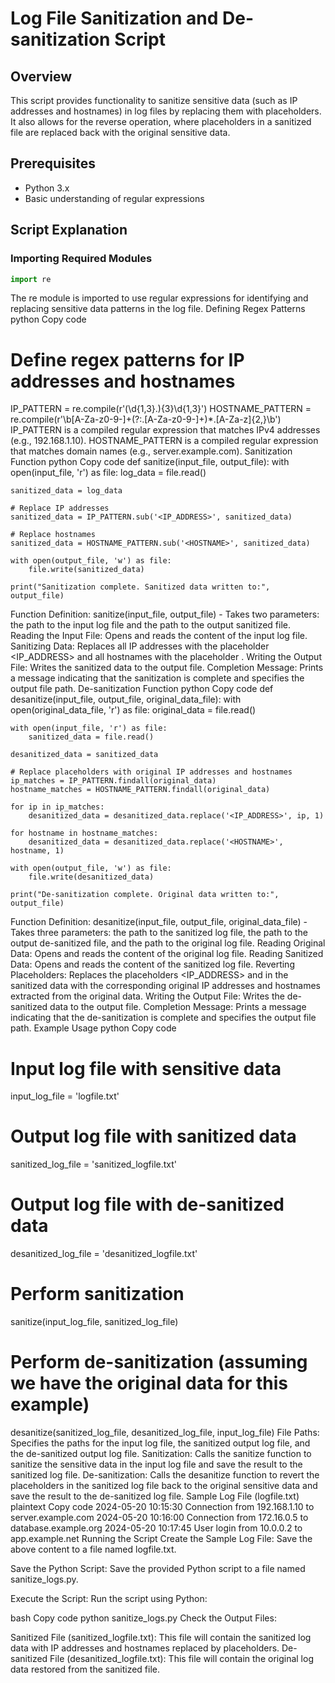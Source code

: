 
# Log File Sanitization and De-sanitization Script

## Overview
This script provides functionality to sanitize sensitive data (such as IP addresses and hostnames) in log files by replacing them with placeholders. It also allows for the reverse operation, where placeholders in a sanitized file are replaced back with the original sensitive data.

## Prerequisites
- Python 3.x
- Basic understanding of regular expressions

## Script Explanation

### Importing Required Modules

```python
import re
```
The re module is imported to use regular expressions for identifying and replacing sensitive data patterns in the log file.
Defining Regex Patterns
python
Copy code
# Define regex patterns for IP addresses and hostnames
IP_PATTERN = re.compile(r'(\d{1,3}\.){3}\d{1,3}')
HOSTNAME_PATTERN = re.compile(r'\b[A-Za-z0-9-]+(?:\.[A-Za-z0-9-]+)*\.[A-Za-z]{2,}\b')
IP_PATTERN is a compiled regular expression that matches IPv4 addresses (e.g., 192.168.1.10).
HOSTNAME_PATTERN is a compiled regular expression that matches domain names (e.g., server.example.com).
Sanitization Function
python
Copy code
def sanitize(input_file, output_file):
    with open(input_file, 'r') as file:
        log_data = file.read()
    
    sanitized_data = log_data
    
    # Replace IP addresses
    sanitized_data = IP_PATTERN.sub('<IP_ADDRESS>', sanitized_data)
    
    # Replace hostnames
    sanitized_data = HOSTNAME_PATTERN.sub('<HOSTNAME>', sanitized_data)
    
    with open(output_file, 'w') as file:
        file.write(sanitized_data)
    
    print("Sanitization complete. Sanitized data written to:", output_file)
Function Definition: sanitize(input_file, output_file) - Takes two parameters: the path to the input log file and the path to the output sanitized file.
Reading the Input File: Opens and reads the content of the input log file.
Sanitizing Data: Replaces all IP addresses with the placeholder <IP_ADDRESS> and all hostnames with the placeholder <HOSTNAME>.
Writing the Output File: Writes the sanitized data to the output file.
Completion Message: Prints a message indicating that the sanitization is complete and specifies the output file path.
De-sanitization Function
python
Copy code
def desanitize(input_file, output_file, original_data_file):
    with open(original_data_file, 'r') as file:
        original_data = file.read()
    
    with open(input_file, 'r') as file:
        sanitized_data = file.read()
    
    desanitized_data = sanitized_data
    
    # Replace placeholders with original IP addresses and hostnames
    ip_matches = IP_PATTERN.findall(original_data)
    hostname_matches = HOSTNAME_PATTERN.findall(original_data)
    
    for ip in ip_matches:
        desanitized_data = desanitized_data.replace('<IP_ADDRESS>', ip, 1)
    
    for hostname in hostname_matches:
        desanitized_data = desanitized_data.replace('<HOSTNAME>', hostname, 1)
    
    with open(output_file, 'w') as file:
        file.write(desanitized_data)
    
    print("De-sanitization complete. Original data written to:", output_file)
Function Definition: desanitize(input_file, output_file, original_data_file) - Takes three parameters: the path to the sanitized log file, the path to the output de-sanitized file, and the path to the original log file.
Reading Original Data: Opens and reads the content of the original log file.
Reading Sanitized Data: Opens and reads the content of the sanitized log file.
Reverting Placeholders: Replaces the placeholders <IP_ADDRESS> and <HOSTNAME> in the sanitized data with the corresponding original IP addresses and hostnames extracted from the original data.
Writing the Output File: Writes the de-sanitized data to the output file.
Completion Message: Prints a message indicating that the de-sanitization is complete and specifies the output file path.
Example Usage
python
Copy code
# Input log file with sensitive data
input_log_file = 'logfile.txt'
# Output log file with sanitized data
sanitized_log_file = 'sanitized_logfile.txt'
# Output log file with de-sanitized data
desanitized_log_file = 'desanitized_logfile.txt'

# Perform sanitization
sanitize(input_log_file, sanitized_log_file)

# Perform de-sanitization (assuming we have the original data for this example)
desanitize(sanitized_log_file, desanitized_log_file, input_log_file)
File Paths: Specifies the paths for the input log file, the sanitized output log file, and the de-sanitized output log file.
Sanitization: Calls the sanitize function to sanitize the sensitive data in the input log file and save the result to the sanitized log file.
De-sanitization: Calls the desanitize function to revert the placeholders in the sanitized log file back to the original sensitive data and save the result to the de-sanitized log file.
Sample Log File (logfile.txt)
plaintext
Copy code
2024-05-20 10:15:30 Connection from 192.168.1.10 to server.example.com
2024-05-20 10:16:00 Connection from 172.16.0.5 to database.example.org
2024-05-20 10:17:45 User login from 10.0.0.2 to app.example.net
Running the Script
Create the Sample Log File: Save the above content to a file named logfile.txt.

Save the Python Script: Save the provided Python script to a file named sanitize_logs.py.

Execute the Script: Run the script using Python:

bash
Copy code
python sanitize_logs.py
Check the Output Files:

Sanitized File (sanitized_logfile.txt): This file will contain the sanitized log data with IP addresses and hostnames replaced by placeholders.
De-sanitized File (desanitized_logfile.txt): This file will contain the original log data restored from the sanitized file.

